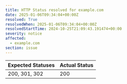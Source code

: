 ```yaml
---
title: HTTP Status resolved for example.com
date: 2025-01-06T09:34:04+00:00Z
resolved: True
resolvedWhen: 2025-01-06T09:34:04+00:00Z
resolvedStartTime: 2024-10-25T21:09:43.191474+00:00
severity: notice
affected:
  - example.com
section: issue
---
```


| Expected Statuses | Actual Status  |
|-------------------|----------------|
| 200, 301, 302 | 200 |
